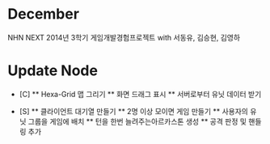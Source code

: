 December
========

NHN NEXT 2014년 3학기 게임개발경험프로젝트 with 서동유, 김승현, 김영하

Update Node
========
* [C]
** Hexa-Grid 맵 그리기
** 화면 드래그 표시
** 서버로부터 유닛 데이터 받기

* [S]
** 클라이언트 대기열 만들기
** 2명 이상 모이면 게임 만들기
** 사용자의 유닛 그룹을 게임에 배치
** 턴을 한번 늘려주는아르카스톤 생성
** 공격 판정 및 핸들링 추가

